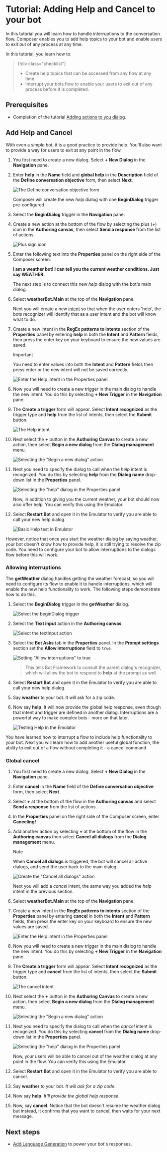 # Tutorial: Adding Help and Cancel to your bot

In this tutorial you will learn how to handle interruptions to the conversation flow. Composer enables you to add help topics to your bot and enable users to exit out of any process at any time.

In this tutorial, you learn how to:

> [!div class="checklist"]
> * Create help topics that can be accessed from any flow at any time.
> * Interrupt your bots flow to enable your users to exit out of any process before it is completed.


## Prerequisites
- Completion of the tutorial [Adding actions to you dialog](./tutorial-get-weather.md).


## Add Help and Cancel

With even a simple bot, it is a good practice to provide help. You'll also want to provide a way for users to exit at any point in the flow. 

1. You first need to create a new dialog. Select **+ New Dialog** in the **Navigation** pane. 

2. Enter **help** in the **Name** field and **global help** in the **Description** field of the **Define conversation objective** form, then select **Next**.

   ![The Define conversation objective form](../media/tutorial-weatherbot/04/help-dialog.png)

   Composer will create the new _help_ dialog with one **BeginDialog** trigger pre-configured. 

3. Select the **BeginDialog** trigger in the **Navigation** pane.

4. Create a new action at the bottom of the flow by selecting the plus (+) icon in the **Authoring canvas**, then select **Send a response** from the list of actions.

   ![Plus sign icon](../media/tutorial-weatherbot/04/plus-sign-icon.png)

5. Enter the following text into the **Properties** panel on the right side of the Composer screen:

      **I am a weather bot! I can tell you the current weather conditions. Just say WEATHER.**

   The next step is to connect this new _help_ dialog with the bot's main dialog.

6. Select **weatherBot.Main** at the top of the **Navigation** pane.

      Next you will create a new [intent](../concept-language-understanding.md#intents) so that when the user enters 'help', the bots recognizer will identify that as a user intent and the bot will know what to do.  

7. Create a new intent in the **RegEx patterns to intents** section of the **Properties** panel by entering **help** in both the **Intent** and **Pattern** fields, then press the enter key on your keyboard to ensure the new values are saved.

      > [!IMPORTANT]
      > You need to enter values into both the **Intent** and **Pattern** fields then press enter or the new intent will not be saved correctly.

      ![Enter the Help intent in the Properties panel](../media/tutorial-weatherbot/04/help-intent.png)

8. Now you will need to create a new trigger in the main dialog to handle the new intent.  You do this by selecting **+ New Trigger** in the **Navigation** pane.

9. The **Create a trigger** form will appear. Select **Intent recognized** as the trigger type and **help** from the list of intents, then select the **Submit** button.

     ![The Help intent](../media/tutorial-weatherbot/04/intent-trigger-help.png) 

10. Next select the **+** button in the **Authoring Canvas** to create a new action, then select **Begin a new dialog** from the **Dialog management** menu. 

      ![Selecting the "Begin a new dialog" action](../media/tutorial-weatherbot/04/begin-new-dialog.png)

11. Next you need to specify the dialog to call when the _help_ intent is recognized.  You do this by selecting **help** from the **Dialog name** drop-down list in the **Properties** panel.

      ![Selecting the "help" dialog in the Properties panel](../media/tutorial-weatherbot/04/select-help-dialog.png)

      Now, in addition to giving you the current weather, your bot should now also offer help. You can verify this using the Emulator.

12. Select **Restart Bot** and open it in the Emulator to verify you are able to call your new help dialog.

      ![Basic Help test in Emulator](../media/tutorial-weatherbot/04/basic-help.gif)

However, notice that once you start the weather dialog by saying weather, your bot doesn't know how to provide help, it is still trying to resolve the zip code. You need to configure your bot to allow interruptions to the dialogs flow before this will work.


### Allowing interruptions
The **getWeather** dialog handles getting the weather forecast, so you will need to configure its flow to enable it to handle interruptions, which will enable the new help functionality to work. The following steps demonstrate how to do this.

1. Select the **BeginDialog** trigger in the **getWeather** dialog.

    ![Select the beginDialog trigger](../media/tutorial-weatherbot/04/select-begindialog-trigger.png)

2. Select the **Text input** action in the **Authoring canvas**.

    ![Select the textInput action](../media/tutorial-weatherbot/04/select-textinput-action.png)


3. Select the **Bot Asks** tab in the **Properties** panel.  In the **Prompt settings** section set the **Allow interruptions** field to `true`.

   ![Setting "Allow interruptions" to true](../media/tutorial-weatherbot/04/interrupts.png)

   > This tells Bot Framework to consult the parent dialog's recognizer, which will allow the bot to respond to **help** at the prompt as well.

4. Select **Restart Bot** and open it in the Emulator to verify you are able to call your new help dialog.

5. Say **weather** to your bot.  It will ask for a zip code.

6. Now say **help**. It will now provide the global help response, even though that intent and trigger are defined in another dialog. Interruptions are a powerful way to make complex bots - more on that later.

      ![Testing Help in the Emulator](../media/tutorial-weatherbot/04/better-help.gif)

You have learned how to interrupt a flow to include help functionality to your bot. Next you will learn how to add another useful global function, the ability to exit out of a flow without completing it - a cancel command.


### Global cancel

1. You first need to create a new dialog. Select **+ New Dialog** in the **Navigation** pane. 

2. Enter **cancel** in the **Name** field of the **Define conversation objective** form, then select **Next**.

3. Select **+** at the bottom of the flow in the **Authoring canvas** and select **Send a response** from the list of actions.

4. In the **Properties** panel on the right side of the Composer screen, enter  **Canceling!**

5. Add another action by selecting **+** at the bottom of the flow in the **Authoring canvas** then select **Cancel all dialogs** from the **Dialog management** menu.

      > [!NOTE] 
      > When **Cancel all dialogs** is triggered, the bot will cancel all active dialogs, and send the user back to the main dialog.

      ![Create the "Cancel all dialogs" action](../media/tutorial-weatherbot/04/cancel-flow.png) 

      Next you will add a _cancel_ intent, the same way you added the _help_ intent in the previous section.

6. Select **weatherBot.Main** at the top of the **Navigation** pane.

7. Create a new intent in the **RegEx patterns to intents** section of the **Properties** panel by entering **cancel** in both the **Intent** and **Pattern** fields, then press the enter key on your keyboard to ensure the new values are saved.

      ![Enter the Help intent in the Properties panel](../media/tutorial-weatherbot/04/cancel-intent.png)

8. Now you will need to create a new trigger in the main dialog to handle the new intent.  You do this by selecting **+ New Trigger** in the **Navigation** pane.

9. The **Create a trigger** form will appear. Select **Intent recognized** as the trigger type and **cancel** from the list of intents, then select the **Submit** button.

     ![The cancel intent](../media/tutorial-weatherbot/04/intent-trigger-cancel.png) 

10. Next select the **+** button in the **Authoring Canvas** to create a new action, then select **Begin a new dialog** from the **Dialog management** menu. 

      ![Selecting the "Begin a new dialog" action](../media/tutorial-weatherbot/04/begin-new-dialog-cancel.png)

11. Next you need to specify the dialog to call when the _cancel_ intent is recognized.  You do this by selecting **cancel** from the **Dialog name** drop-down list in the **Properties** panel.

      ![Selecting the "help" dialog in the Properties panel](../media/tutorial-weatherbot/04/select-cancel-dialog.png)

      Now, your users will be able to cancel out of the weather dialog at any point in the flow. You can verify this using the Emulator.

12. Select **Restart Bot** and open it in the Emulator to verify you are able to cancel.

13. Say **weather** to your bot.  _It will ask for a zip code_.

14. Now say **help**. _It'll provide the global help response_.

15. Now, say **cancel**. Notice that the bot doesn't resume the weather dialog but instead, it confirms that you want to cancel, then waits for your next message.


## Next steps
- [Add Language Generation](./tutorial-lg.md) to power your bot's responses.
